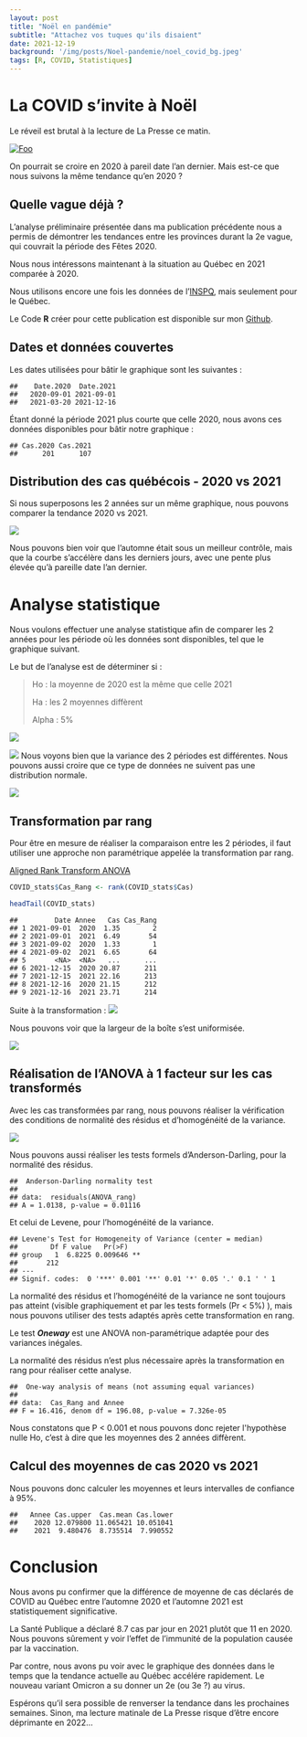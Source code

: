 ```yaml
---
layout: post
title: "Noël en pandémie"
subtitle: "Attachez vos tuques qu'ils disaient"
date: 2021-12-19
background: '/img/posts/Noel-pandemie/noel_covid_bg.jpeg'
tags: [R, COVID, Statistiques]
---
```


# La COVID s’invite à Noël

Le réveil est brutal à la lecture de La Presse ce matin.

<a href="https://www.lapresse.ca/covid-19/2021-12-19/variant-omicron/attachez-vos-tuques.php" rel="some text" target="_blank">![Foo](/img/posts/Noel-pandemie/lapresse_omicron.png)</a>

On pourrait se croire en 2020 à pareil date l’an dernier. Mais est-ce
que nous suivons la même tendance qu’en 2020 ?

## Quelle vague déjà ?

L’analyse préliminaire présentée dans ma publication précédente nous a
permis de démontrer les tendances entre les provinces durant la 2e
vague, qui couvrait la période des Fêtes 2020.

Nous nous intéressons maintenant à la situation au Québec en 2021
comparée à 2020.

Nous utilisons encore une fois les données de
l’[INSPQ](https://www.inspq.qc.ca/covid-19/donnees/comparaisons), mais
seulement pour le Québec.

Le Code **R** créer pour cette publication est disponible sur mon
<a href="https://github.com/brunoelgrande/Portfolio" target="_blank">Github</a>.


## Dates et données couvertes

Les dates utilisées pour bâtir le graphique sont les suivantes :
    
    ##    Date.2020  Date.2021
    ##   2020-09-01 2021-09-01
    ##   2021-03-20 2021-12-16

Étant donné la période 2021 plus courte que celle 2020, nous avons ces
données disponibles pour bâtir notre graphique :
    
    ## Cas.2020 Cas.2021 
    ##      201      107

## Distribution des cas québécois - 2020 vs 2021

Si nous superposons les 2 années sur un même graphique, nous pouvons
comparer la tendance 2020 vs 2021.

![](/img/posts/Noel-pandemie/unnamed-chunk-5-1.png)<!-- -->

Nous pouvons bien voir que l’automne était sous un meilleur contrôle,
mais que la courbe s’accélère dans les derniers jours, avec une pente
plus élevée qu’à pareille date l’an dernier.

# Analyse statistique

Nous voulons effectuer une analyse statistique afin de comparer les 2
années pour les période où les données sont disponibles, tel que le
graphique suivant.

Le but de l’analyse est de déterminer si :

> Ho : la moyenne de 2020 est la même que celle 2021 
>
> Ha : les 2 moyennes diffèrent
>
> Alpha : 5%

![](/img/posts/Noel-pandemie/unnamed-chunk-6-1.png)<!-- -->

![](/img/posts/Noel-pandemie/unnamed-chunk-7-1.png)<!-- -->
Nous voyons bien que la variance des 2 périodes est différentes. Nous
pouvons aussi croire que ce type de données ne suivent pas une
distribution normale.

![](/img/posts/Noel-pandemie/unnamed-chunk-8-1.png)<!-- -->

## Transformation par rang

Pour être en mesure de réaliser la comparaison entre les 2 périodes, il
faut utiliser une approche non paramétrique appelée la transformation
par rang.

<a href="[Aligned Rank Transform ANOVA](https://www.real-statistics.com/two-way-anova/aligned-rank-transform-art-anova/" target="_blank">Aligned Rank Transform ANOVA</a>

``` r
COVID_stats$Cas_Rang <- rank(COVID_stats$Cas)

headTail(COVID_stats)
```
    ##         Date Annee   Cas Cas_Rang
    ## 1 2021-09-01  2020  1.35        2
    ## 2 2021-09-01  2021  6.49       54
    ## 3 2021-09-02  2020  1.33        1
    ## 4 2021-09-02  2021  6.65       64
    ## 5       <NA>  <NA>   ...      ...
    ## 6 2021-12-15  2020 20.87      211
    ## 7 2021-12-15  2021 22.16      213
    ## 8 2021-12-16  2020 21.15      212
    ## 9 2021-12-16  2021 23.71      214

Suite à la transformation :
![](/img/posts/Noel-pandemie/unnamed-chunk-10-1.png)<!-- -->

Nous pouvons voir que la largeur de la boîte s’est uniformisée.

![](/img/posts/Noel-pandemie/unnamed-chunk-11-1.png)<!-- -->

## Réalisation de l’ANOVA à 1 facteur sur les cas transformés

Avec les cas transformées par rang, nous pouvons réaliser la
vérification des conditions de normalité des résidus et d’homogénéité de
la variance.

![](/img/posts/Noel-pandemie/unnamed-chunk-12-1.png)<!-- -->

Nous pouvons aussi réaliser les tests formels d’Anderson-Darling, pour
la normalité des résidus.

    ##  Anderson-Darling normality test
    ## 
    ## data:  residuals(ANOVA_rang)
    ## A = 1.0138, p-value = 0.01116

Et celui de Levene, pour l’homogénéité de la variance.

    ## Levene's Test for Homogeneity of Variance (center = median)
    ##        Df F value   Pr(>F)   
    ## group   1  6.8225 0.009646 **
    ##       212                    
    ## ---
    ## Signif. codes:  0 '***' 0.001 '**' 0.01 '*' 0.05 '.' 0.1 ' ' 1

La normalité des résidus et l’homogénéité de la variance ne sont
toujours pas atteint (visible graphiquement et par les tests formels (Pr
&lt; 5%) ), mais nous pouvons utiliser des tests adaptés après cette
transformation en rang.

Le test ***Oneway*** est une ANOVA non-paramétrique adaptée pour des
variances inégales.

La normalité des résidus n’est plus nécessaire après la transformation
en rang pour réaliser cette analyse.

    ##  One-way analysis of means (not assuming equal variances)
    ## 
    ## data:  Cas_Rang and Annee
    ## F = 16.416, denom df = 196.08, p-value = 7.326e-05

Nous constatons que P &lt; 0.001 et nous pouvons donc rejeter l'hypothèse nulle Ho, c’est
à dire que les moyennes des 2 années diffèrent.

## Calcul des moyennes de cas 2020 vs 2021

Nous pouvons donc calculer les moyennes et leurs intervalles de
confiance à 95%.

    ##   Annee Cas.upper  Cas.mean Cas.lower
    ##    2020 12.079800 11.065421 10.051041
    ##    2021  9.480476  8.735514  7.990552

# Conclusion

Nous avons pu confirmer que la différence de moyenne de cas déclarés de
COVID au Québec entre l’automne 2020 et l’automne 2021 est
statistiquement significative.

La Santé Publique a déclaré 8.7 cas par jour en 2021 plutôt que 11 en 2020. Nous pouvons sûrement y voir l’effet de l’immunité de la population causée par la vaccination.

Par contre, nous avons pu voir avec le graphique des données dans le
temps que la tendance actuelle au Québec accélére rapidement. Le nouveau
variant Omicron a su donner un 2e (ou 3e ?) au virus.

Espérons qu’il sera possible de renverser la tendance dans les
prochaines semaines. Sinon, ma lecture matinale de La Presse risque
d’être encore déprimante en 2022…
